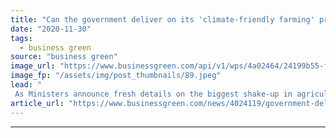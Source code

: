 ```yaml
---
title: "Can the government deliver on its 'climate-friendly farming' promises?"
date: "2020-11-30"
tags: 
  - business green
source: "business green"
image_url: "https://www.businessgreen.com/api/v1/wps/4a02464/24199b55-f6af-482d-9b7d-8e6d3ed2e08a/6/farming-tractor-crops-185x114.jpeg"
image_fp: "/assets/img/post_thumbnails/89.jpeg"
lead: "
 As Ministers announce fresh details on the biggest shake-up in agricultural policy in 50 years, questions remain as to how effective promised subsidy reforms will prove ..."
article_url: "https://www.businessgreen.com/news/4024119/government-deliver-climate-friendly-farming-promises"
---
```


---
